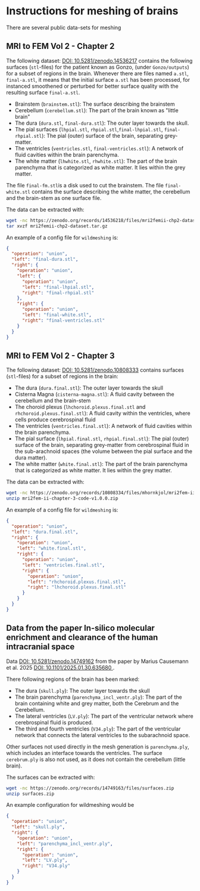 # Instructions for meshing of brains

There are several public data-sets for meshing

## MRI to FEM Vol 2 - Chapter 2

The following dataset: [DOI: 10.5281/zenodo.14536217](https://doi.org/10.5281/zenodo.14536217) contains the following surfaces (`stl`-files) for the patient known as Gonzo,
(under `Gonzo/outputs`) for a subset of regions in the brain.
Whenever there are files named `a.stl`, `final-a.stl`, it means that the initial surface `a.stl` has been processed, for instanced smoothened or perturbed for better surface quality with the resulting surface `final-a.stl`.

- Brainstem (`brainstem.stl`): The surface describing the brainstem
- Cerebellum (`cerebellum.stl`): The part of the brain known as "little brain"
- The dura (`dura.stl`, `final-dura.stl`): The outer layer towards the skull.
- The pial surfaces (`lhpial.stl`, `rhpial.stl`,`final-lhpial.stl`, `final-rhpial.stl`): The pial (outer) surface of the brain, separating grey-matter.
- The ventricles (`ventricles.stl`, `final-ventricles.stl`): A network of fluid cavities within the brain parenchyma.
- The white matter (`lhwhite.stl`, `rhwhite.stl`): The part of the brain parenchyma that is categorized as white matter. It lies within the grey matter.

The file `final-fm.stl`is a disk used to cut the brainstem.
The file `final-white.stl` contains the surface describing the white matter, the cerebellum and the brain-stem as one surface file.

The data can be extracted with:

```bash
wget -nc https://zenodo.org/records/14536218/files/mri2femii-chp2-dataset.tar.gz
tar xvzf mri2femii-chp2-dataset.tar.gz
```

An example of a config file for `wildmeshing` is:

```json
{
  "operation": "union",
  "left": "final-dura.stl",
  "right": {
    "operation": "union",
    "left": {
      "operation": "union",
      "left": "final-lhpial.stl",
      "right": "final-rhpial.stl"
    },
    "right": {
      "operation": "union",
      "left": "final-white.stl",
      "right": "final-ventricles.stl"
    }
  }
}
```

## MRI to FEM Vol 2 - Chapter 3

The following dataset: [DOI: 10.5281/zenodo.10808333](https://doi.org/10.5281/zenodo.10808333)
contains surfaces (`stl`-files) for a subset of regions in the brain:

- The dura (`dura.final.stl`): The outer layer towards the skull
- Cisterna Magna (`cisterna-magna.stl`): A fluid cavity between the cerebellum and the brain-stem
- The choroid plexus (`lhchoroid.plexus.final.stl` and `rhchoroid.plexus.final.stl`): A fluid cavity within the ventricles, where cells produce cerebrospinal fluid
- The ventricles (`ventricles.final.stl`): A network of fluid cavities within the brain parenchyma.
- The pial surface (`lhpial.final.stl`, `rhpial.final.stl`): The pial (outer) surface of the brain, separating grey-matter from cerebrospinal fluid in the sub-arachnoid spaces (the volume between the pial surface and the dura matter).
- The white matter (`white.final.stl`): The part of the brain parenchyma that is categorized as white matter. It lies within the grey matter.

The data can be extracted with:

```bash
wget -nc https://zenodo.org/records/10808334/files/mhornkjol/mri2fem-ii-chapter-3-code-v1.0.0.zip
unzip mri2fem-ii-chapter-3-code-v1.0.0.zip
```

An example of a config file for `wildmeshing` is:

```json
{
  "operation": "union",
  "left": "dura.final.stl",
  "right": {
    "operation": "union",
    "left": "white.final.stl",
    "right": {
      "operation": "union",
      "left": "ventricles.final.stl",
      "right": {
        "operation": "union",
        "left": "rhchoroid.plexus.final.stl",
        "right": "lhchoroid.plexus.final.stl"
      }
    }
  }
}
```

## Data from the paper In-silico molecular enrichment and clearance of the human intracranial space

Data [DOI: 10.5281/zenodo.14749162](https://doi.org/10.5281/zenodo.14749162) from the paper by Marius Causemann et al. 2025 [DOI: 10.1101/2025.01.30.635680 ](https://doi.org/10.1101/2025.01.30.635680).

There following regions of the brain has been marked:

- The dura (`skull.ply`): The outer layer towards the skull
- The brain parenchyma (`parenchyma_incl_ventr.ply`): The part of the brain containing white and grey matter, both the Cerebrum and the Cerebellum.
- The lateral ventricles (`LV.ply`): The part of the ventricular network where cerebrospinal fluid is produced.
- The third and fourth ventricles (`V34.ply`): The part of the ventricular network that connects the lateral ventricles to the subarachnoid space.

Other surfaces not used directly in the mesh generation is `parenchyma.ply`, which includes an interface towards the ventricles. The surface `cerebrum.ply` is also not used, as it does not contain the cerebellum (little brain).

The surfaces can be extracted with:

```bash
wget -nc https://zenodo.org/records/14749163/files/surfaces.zip
unzip surfaces.zip
```

An example configuration for wildmeshing would be

```json
{
  "operation": "union",
  "left": "skull.ply",
  "right": {
    "operation": "union",
    "left": "parenchyma_incl_ventr.ply",
    "right": {
      "operation": "union",
      "left": "LV.ply",
      "right": "V34.ply"
    }
  }
}
```
